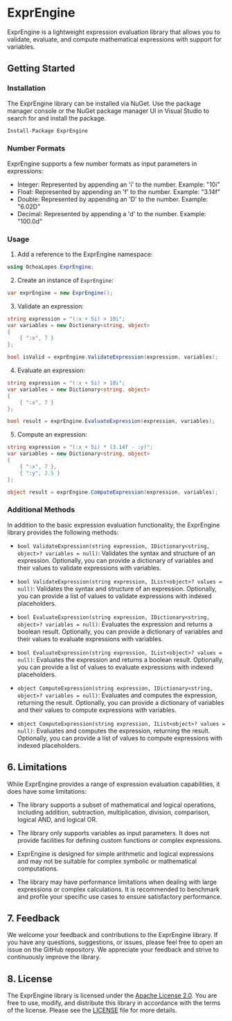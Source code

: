 # ExprEngine

ExprEngine is a lightweight expression evaluation library that allows you to validate, evaluate, and compute mathematical expressions with support for variables.

## Getting Started

### Installation

The ExprEngine library can be installed via NuGet. Use the package manager console or the NuGet package manager UI in Visual Studio to search for and install the package.

```csharp
Install-Package ExprEngine
```

### Number Formats
ExprEngine supports a few number formats as input parameters in expressions:

- Integer: Represented by appending an 'i' to the number. Example: "10i"
- Float: Represented by appending an 'f' to the number. Example: "3.14f"
- Double: Represented by appending an 'D' to the number. Example: "6.02D"
- Decimal: Represented by appending a 'd' to the number. Example: "100.0d"

### Usage

1. Add a reference to the ExprEngine namespace:

```csharp
using OchoaLopes.ExprEngine;
```

2. Create an instance of `ExprEngine`:

```csharp
var exprEngine = new ExprEngine();
```

3. Validate an expression:

```csharp
string expression = "(:x + 5i) > 10i";
var variables = new Dictionary<string, object>
{
    { ":x", 7 }
};

bool isValid = exprEngine.ValidateExpression(expression, variables);
```

4. Evaluate an expression:

```csharp
string expression = "(:x + 5i) > 10i";
var variables = new Dictionary<string, object>
{
    { ":x", 7 }
};

bool result = exprEngine.EvaluateExpression(expression, variables);
```

5. Compute an expression:

```csharp
string expression = "(:x + 5i) * (3.14f - :y)";
var variables = new Dictionary<string, object>
{
    { ":x", 7 },
    { ":y", 2.5 }
};

object result = exprEngine.ComputeExpression(expression, variables);
```

### Additional Methods

In addition to the basic expression evaluation functionality, the ExprEngine library provides the following methods:

- `bool ValidateExpression(string expression, IDictionary<string, object>? variables = null)`: Validates the syntax and structure of an expression. Optionally, you can provide a dictionary of variables and their values to validate expressions with variables.

- `bool ValidateExpression(string expression, IList<object>? values = null)`: Validates the syntax and structure of an expression. Optionally, you can provide a list of values to validate expressions with indexed placeholders.

- `bool EvaluateExpression(string expression, IDictionary<string, object>? variables = null)`: Evaluates the expression and returns a boolean result. Optionally, you can provide a dictionary of variables and their values to evaluate expressions with variables.

- `bool EvaluateExpression(string expression, IList<object>? values = null)`: Evaluates the expression and returns a boolean result. Optionally, you can provide a list of values to evaluate expressions with indexed placeholders.

- `object ComputeExpression(string expression, IDictionary<string, object>? variables = null)`: Evaluates and computes the expression, returning the result. Optionally, you can provide a dictionary of variables and their values to compute expressions with variables.

- `object ComputeExpression(string expression, IList<object>? values = null)`: Evaluates and computes the expression, returning the result. Optionally, you can provide a list of values to compute expressions with indexed placeholders.

## 6. Limitations

While ExprEngine provides a range of expression evaluation capabilities, it does have some limitations:

- The library supports a subset of mathematical and logical operations, including addition, subtraction, multiplication, division, comparison, logical AND, and logical OR.

- The library only supports variables as input parameters. It does not provide facilities for defining custom functions or complex expressions.

- ExprEngine is designed for simple arithmetic and logical expressions and may not be suitable for complex symbolic or mathematical computations.

- The library may have performance limitations when dealing with large expressions or complex calculations. It is recommended to benchmark and profile your specific use cases to ensure satisfactory performance.

## 7. Feedback

We welcome your feedback and contributions to the ExprEngine library. If you have any questions, suggestions, or issues, please feel free to open an issue on the GitHub repository. We appreciate your feedback and strive to continuously improve the library.

## 8. License

The ExprEngine library is licensed under the [Apache License 2.0](https://opensource.org/licenses/Apache-2.0). You are free to use, modify, and distribute this library in accordance with the terms of the license. Please see the [LICENSE](https://github.com/your/repo/blob/main/LICENSE) file for more details.
